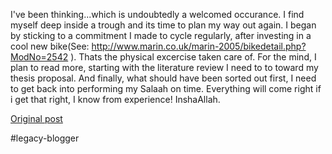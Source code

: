 <!--
date: '2006-01-12'
published: true
slug: 2006-01-happy-new-year_12
time_to_read: 5
title: Happy new year!
-->

I've been thinking...which is undoubtedly a welcomed occurance. I find myself deep inside a trough and its time to plan my way out again. I began by sticking to a commitment I made to cycle regularly, after investing in a cool new bike(See: <http://www.marin.co.uk/marin-2005/bikedetail.php?ModNo=2542> ). Thats the physical excercise taken care of. For the mind, I plan to read more, starting with the literature review I need to to toward my thesis proposal. And finally, what should have been sorted out first, I need to get back into performing my Salaah on time. Everything will come right if i get that right, I know from experience! InshaAllah.

[Original post](https://ysfk.blogspot.com/2006/01/happy-new-year_12.html)

#legacy-blogger 